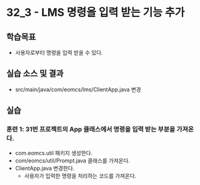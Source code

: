 # 32_3 - LMS 명령을 입력 받는 기능 추가

## 학습목표

- 사용자로부터 명령을 입력 받을 수 있다.

## 실습 소스 및 결과

- src/main/java/com/eomcs/lms/ClientApp.java 변경

## 실습  

### 훈련 1: 31번 프로젝트의 App 클래스에서 명령을 입력 받는 부분을 가져온다.

- com.eomcs.util 패키지 생성한다.
- com/eomcs/util/Prompt.java 클래스를 가져온다.
- ClientApp.java 변경한다.
  - 사용자가 입력한 명령을 처리하는 코드를 가져온다.
